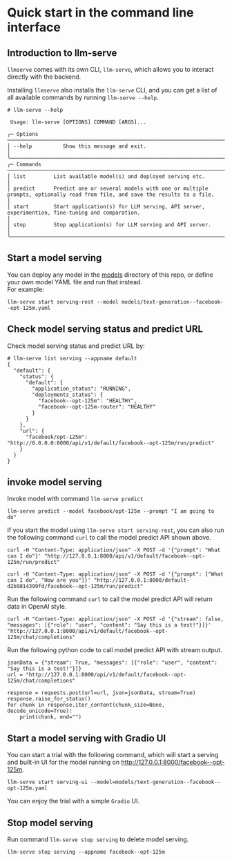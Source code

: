 # Quick start in the command line interface

## Introduction to llm-serve

`llmserve` comes with its own CLI, `llm-serve`, which allows you to interact directly with the backend.

Installing `llmserve` also installs the `llm-serve` CLI, and you can get a list of all available commands by running `llm-serve --help`.

```SHELL
# llm-serve --help

 Usage: llm-serve [OPTIONS] COMMAND [ARGS]...

╭─ Options ──────────────────────────────────────────────────────────────────────────────────────────────────────────────────────────────────────────────────────────╮
│ --help          Show this message and exit.                                                                                                                        │
╰────────────────────────────────────────────────────────────────────────────────────────────────────────────────────────────────────────────────────────────────────╯
╭─ Commands ─────────────────────────────────────────────────────────────────────────────────────────────────────────────────────────────────────────────────────────╮
│ list         List available model(s) and deployed serving etc.                                                                                                     │
│ predict      Predict one or several models with one or multiple prompts, optionally read from file, and save the results to a file.                                │
│ start        Start application(s) for LLM serving, API server, experimention, fine-tuning and comparation.                                                         │
│ stop         Stop application(s) for LLM serving and API server.                                                                                                   │
╰────────────────────────────────────────────────────────────────────────────────────────────────────────────────────────────────────────────────────────────────────╯

```

## Start a model serving

You can deploy any model in the [models](../models) directory of this repo, or define your own model YAML file and run that instead.  
For example:

```
llm-serve start serving-rest --model models/text-generation--facebook--opt-125m.yaml
```

## Check model serving status and predict URL

Check model serving status and predict URL by:

```SHELL
# llm-serve list serving --appname default
{
  "default": {
    "status": {
      "default": {
        "application_status": "RUNNING",
        "deployments_status": {
          "facebook--opt-125m": "HEALTHY",
          "facebook--opt-125m-router": "HEALTHY"
        }
      }
    },
    "url": {
      "facebook/opt-125m": "http://0.0.0.0:8000/api/v1/default/facebook--opt-125m/run/predict"
    }
  }
}
```

## invoke model serving

Invoke model with command `llm-serve predict`

```
llm-serve predict --model facebook/opt-125m --prompt "I am going to do"
```

If you start the model using `llm-serve start serving-rest`, you can also run the following command `curl` to call the model predict API shown above.

```
curl -H "Content-Type: application/json" -X POST -d '{"prompt": "What can I do"}' "http://127.0.0.1:8000/api/v1/default/facebook--opt-125m/run/predict"

curl -H "Content-Type: application/json" -X POST -d '{"prompt": ["What can I do", "How are you"]}' "http://127.0.0.1:8000/default-d2b9814399fd/facebook--opt-125m/run/predict"
```

Run the following command `curl` to call the model predict API will return data in OpenAI style.

```
curl -H "Content-Type: application/json" -X POST -d '{"stream": false, "messages": [{"role": "user", "content": "Say this is a test!"}]}' "http://127.0.0.1:8000/api/v1/default/facebook--opt-125m/chat/completions"
```

Run the following python code to call model predict API with stream output.

```
jsonData = {"stream": True, "messages": [{"role": "user", "content": "Say this is a test!"}]}
url = "http://127.0.0.1:8000/api/v1/default/facebook--opt-125m/chat/completions"

response = requests.post(url=url, json=jsonData, stream=True)
response.raise_for_status()
for chunk in response.iter_content(chunk_size=None, decode_unicode=True):
    print(chunk, end="")
```

## Start a model serving with Gradio UI

You can start a trial with the following command, which will start a serving and built-in UI for the model running on <http://127.0.0.1:8000/facebook--opt-125m>.

```
llm-serve start serving-ui --model=models/text-generation--facebook--opt-125m.yaml
```

You can enjoy the trial with a simple `Gradio` UI.

## Stop model serving

Run command `llm-serve stop serving` to delete model serving.

```
llm-serve stop serving --appname facebook--opt-125m
```

